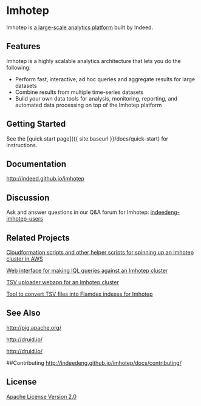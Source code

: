 Imhotep
=======
Imhotep is [a large-scale analytics platform](http://engineering.indeed.com/talks/large-scale-interactive-analytics-with-imhotep/) built by Indeed.  

## Features
Imhotep is a highly scalable analytics architecture that lets you do the following:

- Perform fast, interactive, ad hoc queries and aggregate results for large datasets 
- Combine results from multiple time-series datasets
- Build your own data tools for analysis, monitoring, reporting, and automated data processing on top of the Imhotep platform

## Getting Started
See the [quick start page]({{ site.baseurl }}/docs/quick-start) for instructions. 

## Documentation
http://indeed.github.io/imhotep

## Discussion
Ask and answer questions in our Q&A forum for Imhotep: [indeedeng-imhotep-users](https://groups.google.com/forum/#!forum/indeedeng-imhotep-users)

## Related Projects
[Cloudformation scripts and other helper scripts for spinning up an Imhotep cluster in AWS](https://github.com/indeedeng/imhotep-cloudformation)

[Web interface for making IQL queries against an Imhotep cluster](https://github.com/indeedeng/iql)

[TSV uploader webapp for an Imhotep cluster](https://github.com/indeedeng/iupload)

[Tool to convert TSV files into Flamdex indexes for Imhotep](https://github.com/indeedeng/imhotep-tsv-converter)

## See Also
http://pig.apache.org/

http://druid.io/

http://druid.io/

##Contributing
http://indeedeng.github.io/imhotep/docs/contributing/

## License

[Apache License Version 2.0](https://github.com/indeedeng/imhotep/blob/master/LICENSE)
